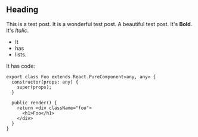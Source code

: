 ## Heading

This is a test post. It is a wonderful test post. A beautiful test post. It's **Bold**. It's *Italic*. 

* It
* has
* lists.

It has code:

```tsx
export class Foo extends React.PureComponent<any, any> {
  constructor(props: any) {
    super(props);
  }
  
  public render() {
    return <div className="foo">
      <h1>Foo</h1>
    </div>
  }
}
```